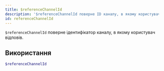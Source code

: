 ```yaml
---
title: $referenceChannelId
description: '$referenceChannelId поверне ID каналу, в якому користувач відповів.'
id: referenceChannelId
---
```


`$referenceChannelId` поверне ідентифікатор каналу, в якому користувач відповів.

## Використання

```php
$referenceChannelId
```
